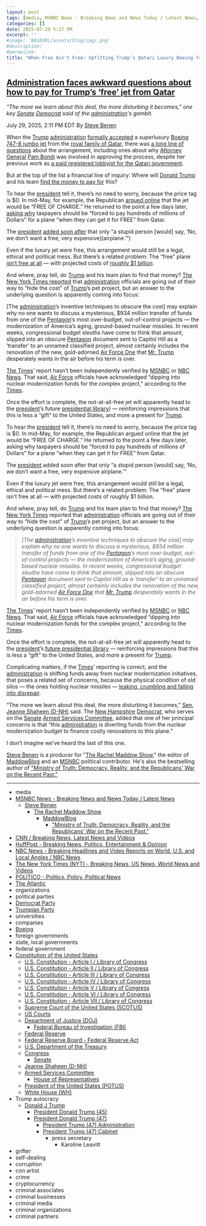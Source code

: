 ```yaml
---
layout: post
tags: [media, MSNBC News - Breaking News and News Today / Latest News, Steve Benen, The Rachel Maddow Show, MaddowBlog, “Ministry of Truth –  Democracy Reality and the Republicans’ War on the Recent Past.”, CNN / Breaking News Latest News and Videos, HuffPost - Breaking News Politics Entertainment & Opinion, NBC News - Breaking Headlines and Video Reports on World U.S. and Local Angles / NBC News, The New York Times (NYT) - Breaking News US News World News and Videos, POLITICO - Politics Policy Political News, The Atlantic, organizations, political parties, Democrat Party, Trumpian Party, universities, companies, Boeing, foreign governments, state local governments, federal government, Constitution of the United States, U.S. Constitution - Article I / Library of Congress, U.S. Constitution - Article II / Library of Congress, U.S. Constitution - Article III / Library of Congress, U.S. Constitution - Article IV / Library of Congress, U.S. Constitution - Article V / Library of Congress, U.S. Constitution - Article VI / Library of Congress, U.S. Constitution - Article VII / Library of Congress, Supreme Court of the United States (SCOTUS), US Courts, Department of Justice (DOJ), Federal Bureau of Investigation (FBI), Federal Reserve, Federal Reserve Board - Federal Reserve Act, U.S. Department of the Treasury, Congress, Senate, Jeanne Shaheen (D-NH), Armed Services Committee, House of Representatives, President of the United States (POTUS), White House (WH), Trump autocracy, Donald J Trump, President Donald Trump (45), President Donald Trump (47), President Trump (47) Administration, President Trump (47) Cabinet, press secretary, Karoline Leavitt, grifter, self-dealing, corruption, con artist, crime, cryptocurrency, criminal associates, criminal businesses, criminal media, criminal organizations, criminal partners]
categories: []
date: 2025-07-29 5:17 PM
excerpt: ''
#image: 'BASEURL/assets/blog/img/.png'
#description:
#permalink:
title: "When Free Ain't Free: Upfitting Trump’s Qatari Luxury Boeing 747 Jumbo Jet"
---
```


## [Administration faces awkward questions about how to pay for Trump’s ‘free’ jet from Qatar](https://www.msnbc.com/rachel-maddow-show/maddowblog/administration-faces-awkward-questions-pay-trumps-free-jet-qatar-rcna221787)

*“The more we learn about this deal, the more disturbing it becomes,” one key [Senate](https://www.senate.gov/) [Democrat](https://www.democrats.org/) said of the [administration](https://www.whitehouse.gov/administration/)'s gambit.*

July 29, 2025, 2:11 PM EDT
By [Steve Benen](https://www.msnbc.com/author/steve-benen-ncpn433601)

When the [Trump](https://www.donaldjtrump.com/) [administration](https://www.whitehouse.gov/administration/) [formally accepted](https://www.msnbc.com/rachel-maddow-show/maddowblog/trump-admin-accepts-jet-qatar-ignoring-legal-restrictions-bipartisan-p-rcna208306) a superluxury [Boeing](https://www.boeing.com/) [747-8 jumbo jet](https://www.boeing.com/commercial/747-8) from the [royal family of Qatar](), there was [a long line of questions](https://www.msnbc.com/rachel-maddow-show/maddowblog/trump-admin-accepts-jet-qatar-ignoring-legal-restrictions-bipartisan-p-rcna208306) about the arrangement, including ones about why [Attorney General](https://www.justice.gov/) [Pam Bondi](https://www.justice.gov/ag/staff-profile/meet-attorney-general/) was involved in approving the process, despite her previous work as [a paid registered lobbyist for the Qatari government](https://www.msnbc.com/rachel-maddow-show/maddowblog/trump-qatar-jet-pam-bondi-conflict-rcna206997).

But at the top of the list a financial line of inquiry: Where will [Donald Trump](https://www.donaldjtrump.com/) and his team [find the money to pay for](https://www.msnbc.com/rachel-maddow-show/maddowblog/problems-trumps-free-luxury-jet-qatar-s-not-actually-free-rcna206706) this?

To hear the [president](https://www.whitehouse.gov/) tell it, there’s no need to worry, because the price tag is \$0. In mid-May, for example, the Republican [argued online](https://truthsocial.com/@realDonaldTrump/114492082555622686) that the jet would be “FREE OF CHARGE.” He returned to the point a few days later, [asking why](https://truthsocial.com/@realDonaldTrump/114503203859060399) taxpayers should be “forced to pay hundreds of millions of Dollars” for a plane “when they can get it for FREE” from Qatar.

The [president](https://www.whitehouse.gov/) [added soon after](https://www.nytimes.com/2025/05/12/us/politics/trump-qatar-plane-jet.html) that only “a stupid person [would] say, ‘No, we don’t want a free, very expensive](airplane.’”)

Even if the luxury jet were free, this arrangement would still be a legal, ethical and political mess. But there’s a related problem: The “free” plane [isn’t free at all](https://www.msnbc.com/rachel-maddow-show/maddowblog/problems-trumps-free-luxury-jet-qatar-s-not-actually-free-rcna206706) — with projected costs of [roughly \$1 billion](https://www.nbcnews.com/politics/national-security/turning-qatari-747-air-force-one-cost-1-billion-take-years-experts-say-rcna206582).

And where, pray tell, do [Trump](https://www.donaldjtrump.com/) and his team plan to find that money? [The New York Times reported](https://www.nytimes.com/2025/07/27/us/politics/air-force-one-trump-cost.html) that [administration](https://www.whitehouse.gov/administration/) officials are going out of their way to “hide the cost” of [Trump](https://www.donaldjtrump.com/)’s pet project, but an answer to the underlying question is apparently coming into focus:

[The [administration](https://www.whitehouse.gov/administration/)’s inventive techniques to obscure the cost] may explain why no one wants to discuss a mysterious, \$934 million transfer of funds from one of the [Pentagon](https://www.defense.gov/)’s most over-budget, out-of-control projects — the modernization of America’s aging, ground-based nuclear missiles. In recent weeks, congressional budget sleuths have come to think that amount, slipped into an obscure [Pentagon](https://www.defense.gov/) document sent to Capitol Hill as a ‘transfer’ to an unnamed classified project, almost certainly includes the renovation of the new, gold-adorned [Air Force One]() that [Mr. Trump](https://www.donaldjtrump.com/) desperately wants in the air before his term is over.

[The Times](https://www.nytimes.com/)’ report hasn’t been independently verified by [MSNBC](https://www.msnbc.com/) or [NBC News](https://www.nbcnews.com/). That said, [Air Force](https://www.af.mil/) officials have acknowledged “dipping into nuclear modernization funds for the complex project," according to the [Times](https://www.nytimes.com/).

Once the effort is complete, the not-at-all-free jet will apparently head to the [president](https://www.whitehouse.gov/)’s future [presidential library](http://www.trumplibrary.gov/)) — reinforcing impressions that this is less a “gift” to the United States, and more a present for [Trump](https://www.donaldjtrump.com/).

To hear the [president](https://www.whitehouse.gov/) tell it, there’s no need to worry, because the price tag is \$0. In mid-May, for example, the Republican argued online that the jet would be “FREE OF CHARGE.” He returned to the point a few days later, asking why taxpayers should be “forced to pay hundreds of millions of Dollars” for a plane “when they can get it for FREE” from Qatar.

The [president](https://www.whitehouse.gov/) added soon after that only “a stupid person [would] say, ‘No, we don’t want a free, very expensive airplane.’”

Even if the luxury jet were free, this arrangement would still be a legal, ethical and political mess. But there’s a related problem: The “free” plane isn’t free at all — with projected costs of roughly \$1 billion.

And where, pray tell, do [Trump](https://www.donaldjtrump.com/) and his team plan to find that money? [The New York Times](https://www.nytimes.com/) reported that [administration](https://www.whitehouse.gov/administration/) officials are going out of their way to “hide the cost” of [Trump](https://www.donaldjtrump.com/)’s pet project, but an answer to the underlying question is apparently coming into focus:

> *[The [administration](https://www.whitehouse.gov/administration/)’s inventive techniques to obscure the cost] may explain why no one wants to discuss a mysterious, \$934 million transfer of funds from one of the [Pentagon](https://www.defense.gov/)’s most over-budget, out-of-control projects — the modernization of America’s aging, ground-based nuclear missiles. In recent weeks, congressional budget sleuths have come to think that amount, slipped into an obscure [Pentagon](https://www.defense.gov/) document sent to Capitol Hill as a ‘transfer’ to an unnamed classified project, almost certainly includes the renovation of the new, gold-adorned [Air Force One]() that [Mr. Trump](https://www.donaldjtrump.com/) desperately wants in the air before his term is over.*

[The Times](https://www.nytimes.com/)’ report hasn’t been independently verified by [MSNBC](https://www.msnbc.com/) or [NBC News](https://www.nbcnews.com/). That said, [Air Force](https://www.af.mil/) officials have acknowledged “dipping into nuclear modernization funds for the complex project," according to the [Times](https://www.nytimes.com/).

Once the effort is complete, the not-at-all-free jet will apparently head to the [president](https://www.whitehouse.gov/)’s [future presidential library](http://www.trumplibrary.gov/) — reinforcing impressions that this is less a “gift” to the United States, and more a present for [Trump](https://www.donaldjtrump.com/).

Complicating matters, if the [Times](https://www.nytimes.com/)’ reporting is correct, and the [administration](https://www.whitehouse.gov/administration/) is shifting funds away from nuclear modernization initiatives, that poses a related set of concerns, because the physical condition of old silos — the ones holding nuclear missiles — [leaking, crumbling and falling into disrepair](https://www.msnbc.com/rachel-maddow/watch/trump-skims-nuclear-safety-funds-to-spruce-up-vanity-gift-plane-from-qatar-report-243983941775).

“The more we learn about this deal, the more disturbing it becomes,” [Sen.](https://www.senate.gov/) [Jeanne Shaheen (D-NH)](https://www.shaheen.senate.gov/) said. The [New Hampshire](https://www.nh.gov/) [Democrat](https://www.democrats.org/), who serves on the [Senate](https://www.senate.gov/) [Armed Services Committee](http://www.armed-services.senate.gov/), added that one of her principal concerns is that “this [administration](https://www.whitehouse.gov/administration/) is diverting funds from the nuclear modernization budget to finance costly renovations to this plane.”

I don’t imagine we’ve heard the last of this one.

[Steve Benen](https://www.msnbc.com/author/steve-benen-ncpn433601) is a producer for "[The Rachel Maddow Show](https://www.msnbc.com/rachel-maddow-show)," the editor of [MaddowBlog](https://www.msnbc.com/rachel-maddow-show) and an [MSNBC](https://www.msnbc.com/) political contributor. He's also the bestselling author of ["Ministry of Truth: Democracy, Reality, and the Republicans' War on the Recent Past."](https://www.harpercollins.com/products/ministry-of-truth-steve-benen)

----
- media
- [MSNBC News - Breaking News and News Today / Latest News](https://www.msnbc.com/)
    - [Steve Benen](https://www.msnbc.com/author/steve-benen-ncpn433601)
        - [The Rachel Maddow Show](https://www.msnbc.com/rachel-maddow-show)
            - [MaddowBlog](https://www.msnbc.com/rachel-maddow-show)
                - ["Ministry of Truth: Democracy, Reality, and the Republicans' War on the Recent Past."](https://www.harpercollins.com/products/ministry-of-truth-steve-benen)
- [CNN / Breaking News, Latest News and Videos](https://www.cnn.com/)
- [HuffPost - Breaking News, Politics, Entertainment & Opinion](https://www.huffpost.com/)
- [NBC News - Breaking Headlines and Video Reports on World, U.S. and Local Angles / NBC News](https://www.nbcnews.com/)
- [The New York Times (NYT) - Breaking News, US News, World News and Videos](https://www.nytimes.com/)
- [POLITICO - Politics, Policy, Political News](https://www.politico.com/)
- [The Atlantic](https://www.theatlantic.com/)
- organizations
- political parties
- [Democrat Party](https://www.democrats.org/)
- [Trumpian Party](https://www.gop.com/)
- universities
- companies
- [Boeing](https://www.boeing.com/)
- foreign governments
- state, local governments 
- federal government
- [Constitution of the United States](https://constitution.congress.gov/constitution/)
    - [U.S. Constitution - Article I / Library of Congress](https://constitution.congress.gov/constitution/article-1/)
    - [U.S. Constitution - Article II / Library of Congress](https://constitution.congress.gov/constitution/article-2/)
    - [U.S. Constitution - Article III / Library of Congress](https://constitution.congress.gov/constitution/article-3/)
    - [U.S. Constitution - Article IV / Library of Congress](https://constitution.congress.gov/constitution/article-4/)
    - [U.S. Constitution - Article V / Library of Congress](https://constitution.congress.gov/constitution/article-5/)
    - [U.S. Constitution - Article VI / Library of Congress](https://constitution.congress.gov/constitution/article-6/)
    - [U.S. Constitution - Article VII / Library of Congress](https://constitution.congress.gov/constitution/article-7/)
    - [Supreme Court of the United States (SCOTUS)](https://www.supremecourt.gov/)
    - [US Courts](https://www.uscourts.gov/)
    - [Department of Justice (DOJ)](https://www.justice.gov/)
        - [Federal Bureau of Investigation (FBI)](https://www.fbi.gov/)
    - [Federal Reserve](https;//www.federalreserve.gov/)
    - [Federal Reserve Board - Federal Reserve Act](https://www.federalreserve.gov/aboutthefed/fract.htm)
    - [U.S. Department of the Treasury](https://home.treasury.gov/)
    - [Congress](https://www.congress.gov/)
        - [Senate](https://www.senate.gov/)
    - [Jeanne Shaheen (D-NH)](https://www.shaheen.senate.gov/)
    - [Armed Services Committee](http://www.armed-services.senate.gov/)
        - [House of Representatives](https://www.house.gov/)
    - [President of the United States (POTUS)](https://www.whitehouse.gov/)
    - [White House (WH)](https://www.whitehouse.gov/)
- Trump autocracy
    - [Donald J Trump](https://www.donaldjtrump.com/)
        - [President Donald Trump (45)](https://trumpwhitehouse.archives.gov/)
        - [President Donald Trump (47)](https://www.whitehouse.gov/administration/donald-j-trump/)
            - [President Trump (47) Administration](https://www.whitehouse.gov/administration/)
            - [President Trump (47) Cabinet](https://www.whitehouse.gov/administration/the-cabinet/)
                - press secretary
                    - Karoline Leavitt
- grifter
- self-dealing
- corruption
- con artist
- crime
- cryptocurrency
- criminal associates
- criminal businesses
- criminal media
- criminal organizations
- criminal partners